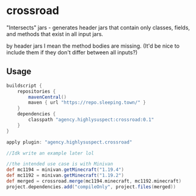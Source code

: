 # crossroad

"Intersects" jars - generates header jars that contain only classes, fields, and methods that exist in all input jars.

by header jars I mean the method bodies are missing. (It'd be nice to include them if they don't differ between all inputs?)

## Usage

```gradle
buildscript {
	repositories {
		mavenCentral()
		maven { url "https://repo.sleeping.town/" }
	}
	dependencies {
		classpath "agency.highlysuspect:crossroad:0.1"
	}
}

apply plugin: "agency.highlysuspect.crossroad"

//Idk write an example later lol

//the intended use case is with Minivan
def mc1194 = minivan.getMinecraft("1.19.4")
def mc1192 = minivan.getMinecraft("1.19.2")
def merged = crossroad.merge(mc1194.minecraft, mc1192.minecraft)
project.dependencies.add("compileOnly", project.files(merged))
```